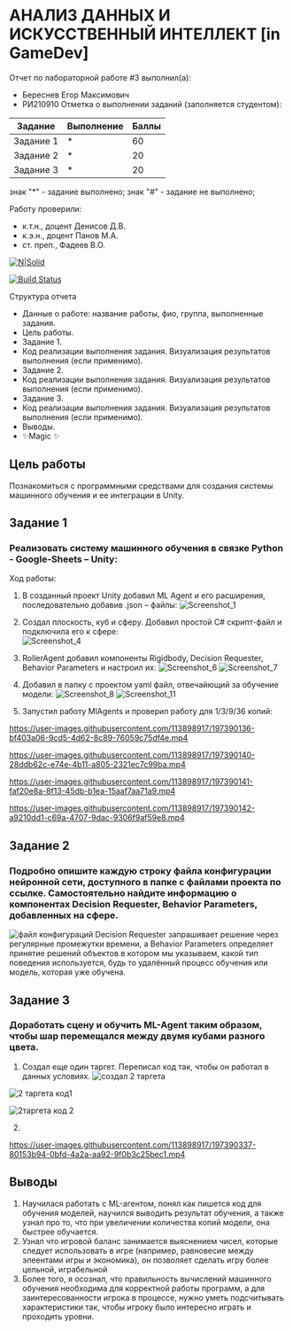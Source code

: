 # АНАЛИЗ ДАННЫХ И ИСКУССТВЕННЫЙ ИНТЕЛЛЕКТ [in GameDev]
Отчет по лабораторной работе #3 выполнил(а):
- Береснев Егор Максимович
- РИ210910
Отметка о выполнении заданий (заполняется студентом):

| Задание | Выполнение | Баллы |
| ------ | ------ | ------ |
| Задание 1 | * | 60 |
| Задание 2 | * | 20 |
| Задание 3 | * | 20 |

знак "*" - задание выполнено; знак "#" - задание не выполнено;

Работу проверили:
- к.т.н., доцент Денисов Д.В.
- к.э.н., доцент Панов М.А.
- ст. преп., Фадеев В.О.

[![N|Solid](https://cldup.com/dTxpPi9lDf.thumb.png)](https://nodesource.com/products/nsolid)

[![Build Status](https://travis-ci.org/joemccann/dillinger.svg?branch=master)](https://travis-ci.org/joemccann/dillinger)

Структура отчета

- Данные о работе: название работы, фио, группа, выполненные задания.
- Цель работы.
- Задание 1.
- Код реализации выполнения задания. Визуализация результатов выполнения (если применимо).
- Задание 2.
- Код реализации выполнения задания. Визуализация результатов выполнения (если применимо).
- Задание 3.
- Код реализации выполнения задания. Визуализация результатов выполнения (если применимо).
- Выводы.
- ✨Magic ✨

## Цель работы
Познакомиться с программными средствами для создания системы машинного обучения и ее интеграции в Unity.

## Задание 1
### Реализовать систему машинного обучения в связке Python - Google-Sheets – Unity:
Ход работы:
1) В созданный проект Unity добавил ML Agent и его расширения, последовательно добавив .json – файлы:
![Screenshot_1](https://user-images.githubusercontent.com/113898917/197389845-f35967e7-4232-4d9b-b9c3-953af1d6d8b2.png)

2) Создал плоскость, куб и сферу. Добавил простой C# скрипт-файл и подключила его к сфере:  
 ![Screenshot_4](https://user-images.githubusercontent.com/113898917/197389883-9f15d758-bd82-4952-bc2f-ce2ec83d51b5.png)

3) RollerAgent добавил компоненты Rigidbody, Decision Requester, Behavior Parameters и настроил их:
![Screenshot_6](https://user-images.githubusercontent.com/113898917/197389909-3060c253-1b4c-4a90-9444-f7815b08af10.png) 
![Screenshot_7](https://user-images.githubusercontent.com/113898917/197389912-1c167e7d-3353-4968-a76d-c0e145ff3504.png)

4) Добавил в папку с проектом yaml файл, отвечайющий за обучение модели:
![Screenshot_8](https://user-images.githubusercontent.com/113898917/197389931-a1cd7adb-17d7-409d-8b0f-8ca23f22fadb.png)
![Screenshot_11](https://user-images.githubusercontent.com/113898917/197389945-7ebd8423-8b48-41de-a936-8eef348dfad8.png)

5) Запустил работу MlAgents и проверил работу для 1/3/9/36 копий:



https://user-images.githubusercontent.com/113898917/197390136-bf403a06-9cd5-4d62-8c89-76059c75df4e.mp4



https://user-images.githubusercontent.com/113898917/197390140-28ddb62c-e74e-4b11-a805-2321ec7c99ba.mp4



https://user-images.githubusercontent.com/113898917/197390141-faf20e8a-8f13-45db-b1ea-15aaf7aa71a9.mp4



https://user-images.githubusercontent.com/113898917/197390142-a9210dd1-c69a-4707-9dac-9306f9af59e8.mp4



## Задание 2
### Подробно опишите каждую строку файла конфигурации нейронной сети, доступного в папке с файлами проекта по ссылке. Самостоятельно найдите информацию о компонентах Decision Requester, Behavior Parameters, добавленных на сфере.
   ![файл конфигураций](https://user-images.githubusercontent.com/113898917/197390248-8fbae3ea-0d30-45b1-a03f-352f271c8b9e.png)
Decision Requester запрашивает решение через регулярные промежутки времени, а Behavior Parameters определяет принятие решений объектов в котором мы указываем, какой тип поведения используется, будь то удалённый процесс обучения или модель, которая уже обучена.

## Задание 3
### Доработать сцену и обучить ML-Agent таким образом, чтобы шар перемещался между двумя кубами разного цвета.

1) Создал еще один таргет. Переписал код так, чтобы он работал в данных условиях.
![создал 2 таргета](https://user-images.githubusercontent.com/113898917/197390319-0560390f-c7dd-4c4b-9e94-04f9d4fa76c7.png)

![2 таргета код1](https://user-images.githubusercontent.com/113898917/197390324-914e8836-c4d2-429f-8d66-1cdecc34328f.png)

![2таргета код 2](https://user-images.githubusercontent.com/113898917/197390326-ef6aaba9-c147-421a-94b8-8e6b7339facb.png)

2)

https://user-images.githubusercontent.com/113898917/197390337-80153b94-0bfd-4a2a-aa92-9f0b3c25bec1.mp4



## Выводы
   1. Научилася работать с ML-агентом, понял как пишется код для обучения моделей, научился выводить результат обучения, а также узнал про то, что при увеличении количества копий модели, она быстрее обучается.
   2.  Узнал что игровой баланс занимается выяснением чисел, которые следует использовать в игре (например, равновесие между элеентами игры и экономика), он позволяет сделать игру более цельной, играбельной
   3. Более того, я осознал, что правильность вычислений машинного обучения необходима для корректной работы программ, а для заинтересованности игрока в процессе, нужно уметь подсчитывать характеристики так, чтобы игроку было интересно играть и проходить уровни.
